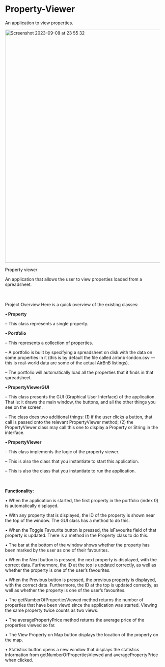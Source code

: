 # Property-Viewer
An application to view properties.

<img width="755" alt="Screenshot 2023-09-08 at 23 55 32" src="https://github.com/za28/Property-Viewer/assets/114661472/e4d3151b-6521-4e7d-843f-01438866812a">

Property viewer 

An application that allows the user to view properties loaded from a spreadsheet. 


<br></br>
Project Overview Here is a quick overview of the existing classes: 

**• Property**

 – This class represents a single property.

**• Portfolio**

 – This represents a collection of properties.
 
 – A portfolio is built by specifying a spreadsheet on disk with the data on some properties in it (this is by default the file called airbnb-london.csv — this is real-world data are some of the actual AirBnB listings). 
 
 – The portfolio will automatically load all the properties that it finds in that spreadsheet. 

**• PropertyViewerGUI**

 – This class presents the GUI (Graphical User Interface) of the application. That is: it draws the main window, the buttons, and all the other things you see on the screen.
 
 – The class does two additional things: 
 (1) if the user clicks a button, that call is passed onto the relevant PropertyViewer method; 
 (2) the PropertyViewer class may call this one to display a Property or String in the interface. 

**• PropertyViewer**

– This class implements the logic of the property viewer. 

– This is also the class that you instantiate to start this application.

 – This is also the class that you instantiate to run the application. 


<br></br>
**Functionality:**

• When the application is started, the first property in the portfolio (index 0) is automatically displayed. 

• With any property that is displayed, the ID of the property is shown near the top of the window. The GUI class has a method to do this. 

• When the Toggle Favourite button is pressed, the isFavourite field of that property is updated. There is a method in the Property class to do this. 

• The bar at the bottom of the window shows whether the property has been marked by the user as one of their favourites. 

• When the Next button is pressed, the next property is displayed, with the correct data. Furthermore, the ID at the top is updated correctly, as well as whether the property is one of the user’s favourites. 

• When the Previous button is pressed, the previous property is displayed, with the correct data. Furthermore, the ID at the top is updated correctly, as well as whether the property is one of the user’s favourites. 

• The getNumberOfPropertiesViewed method returns the number of properties that have been viewd since the application was started. Viewing the same property twice counts as two views.

• The averagePropertyPrice method returns the average price of the properties viewed so far. 

• The View Property on Map button displays the location of the property on the map. 

• Statistics button opens a new window that displays the statistics information from getNumberOfPropertiesViewed and averagePropertyPrice when clicked.
